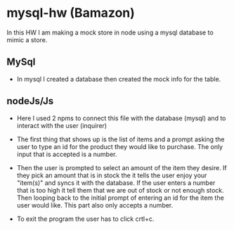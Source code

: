 # mysql-hw (Bamazon)
In this HW I am making a mock store in node using a mysql database to mimic a store.

## MySql
* In mysql I created a database then created the mock info for the table.

## nodeJs/Js
*   Here I used 2 npms to connect this file with the database (mysql) and to interact with the user (inquirer)

*   The first thing that shows up is the list of items and a prompt asking the user to type an id for the product they would like to purchase. The only input that is accepted is a number.

*   Then the user is prompted to select an amount of the item they desire. If they pick an amount that is in stock the it tells the user enjoy your "item(s)" and syncs it with the database. If the user enters a number that is too high it tell them that we are out of stock or not enough stock. Then looping back to the initial prompt of entering an id for the item the user would like. This part also only accepts a number.

*   To exit the program the user has to click crtl+c.